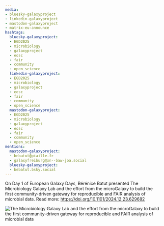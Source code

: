 ```yaml
---
media:
- bluesky-galaxyproject
- linkedin-galaxyproject
- mastodon-galaxyproject
- matrix-eu-announce
hashtags:
  bluesky-galaxyproject:
  - EGD2025
  - microbiology
  - galaxyproject
  - eosc
  - fair
  - community
  - open_science
  linkedin-galaxyproject:
  - EGD2025
  - microbiology
  - galaxyproject
  - eosc
  - fair
  - community
  - open_science
  mastodon-galaxyproject:
  - EGD2025
  - microbiology
  - galaxyproject
  - eosc
  - fair
  - community
  - open_science
mentions:
  mastodon-galaxyproject:
  - bebatut@piaille.fr
  - galaxyfreiburg@xn--baw-joa.social
  bluesky-galaxyproject:
  - bebatut.bsky.social
---
```


On Day 1 of European Galaxy Days, Bérénice Batut presented The Microbiology Galaxy Lab and the effort from the microGalaxy to build the first community-driven gateway for reproducible and FAIR analysis of microbial data.
Read more: https://doi.org/10.1101/2024.12.23.629682

![The Microbiology Galaxy Lab and the effort from the microGalaxy to build the first community-driven gateway for reproducible and FAIR analysis of microbial data](IMAGE_URL_HERE)